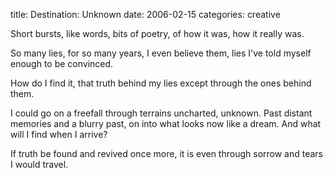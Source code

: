 title: Destination: Unknown
date: 2006-02-15
categories: creative

Short bursts,
like words,
bits of poetry,
of how it was,
how  it really was.

So many lies,
for so many years,
I even  believe them,
lies I've told myself
enough to be convinced.

How  do I find it,
that truth behind my lies
except through the ones  behind them.

I could go on a freefall
through terrains  uncharted, unknown.
Past distant memories and a blurry past,
on  into what looks now like a dream.
And what will I find when I arrive?

If  truth be found and revived once more,
it is even through sorrow and  tears I would travel.
